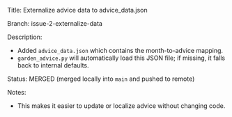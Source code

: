 Title: Externalize advice data to advice_data.json

Branch: issue-2-externalize-data

Description:
- Added `advice_data.json` which contains the month-to-advice mapping.
- `garden_advice.py` will automatically load this JSON file; if missing, it falls back to internal defaults.

Status: MERGED (merged locally into `main` and pushed to remote)

Notes:
- This makes it easier to update or localize advice without changing code.
